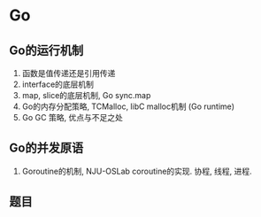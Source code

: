 # Go

## Go的运行机制

1. 函数是值传递还是引用传递
2. interface的底层机制
3. map, slice的底层机制, Go sync.map
4. Go的内存分配策略, TCMalloc, libC malloc机制 (Go runtime)
5. Go GC 策略, 优点与不足之处

## Go的并发原语

1. Goroutine的机制, NJU-OSLab coroutine的实现. 协程, 线程, 进程.

## 题目